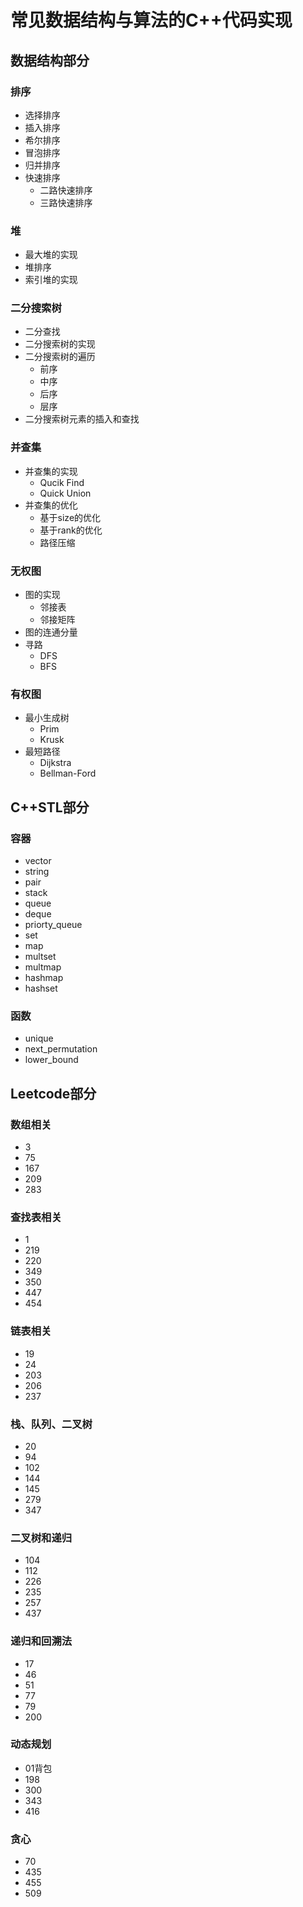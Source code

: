 # 常见数据结构与算法的C++代码实现

## 数据结构部分

### 排序

- 选择排序
- 插入排序
- 希尔排序
- 冒泡排序
- 归并排序
- 快速排序
  - 二路快速排序
  - 三路快速排序

### 堆

- 最大堆的实现
- 堆排序
- 索引堆的实现

### 二分搜索树

- 二分查找
- 二分搜索树的实现
- 二分搜索树的遍历
  - 前序
  - 中序
  - 后序
  - 层序
- 二分搜索树元素的插入和查找

### 并查集

- 并查集的实现
  - Qucik Find
  - Quick Union
- 并查集的优化
  - 基于size的优化
  - 基于rank的优化
  - 路径压缩

### 无权图

- 图的实现
  - 邻接表
  - 邻接矩阵
- 图的连通分量
- 寻路
  - DFS
  - BFS

### 有权图

- 最小生成树
  - Prim
  - Krusk
- 最短路径
  - Dijkstra
  - Bellman-Ford

## C++STL部分

### 容器

- vector
- string
- pair
- stack
- queue
- deque
- priorty_queue
- set
- map
- multset
- multmap
- hashmap
- hashset

### 函数

- unique
- next_permutation
- lower_bound

## Leetcode部分

### 数组相关

- 3
- 75
- 167
- 209
- 283

### 查找表相关

- 1
- 219
- 220
- 349
- 350
- 447
- 454

### 链表相关

- 19
- 24
- 203
- 206
- 237

### 栈、队列、二叉树

- 20
- 94
- 102
- 144
- 145
- 279
- 347

### 二叉树和递归

- 104
- 112
- 226
- 235
- 257
- 437

### 递归和回溯法

- 17
- 46
- 51
- 77
- 79
- 200

### 动态规划

- 01背包
- 198
- 300
- 343
- 416

### 贪心

- 70
- 435
- 455
- 509
